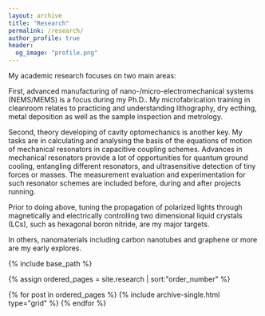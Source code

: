 ```yaml
---
layout: archive
title: "Research"
permalink: /research/
author_profile: true
header:
  og_image: "profile.png"
---
```


My academic research focuses on two main areas:

First, advanced manufacturing of nano-/micro-electromechanical systems (NEMS/MEMS) is a focus during my Ph.D..
My microfabrication training in cleanroom relates to practicing and understanding lithography, dry ecthing, metal 
deposition as well as the sample inspection and metrology.

Second, theory developing of cavity optomechanics is another key. My tasks are in calculating and analysing the basis of the equations 
of motion of mechanical resonators in capacitive coupling schemes. Advances in mechanical resonators provide a lot of opportunities 
for quantum ground cooling, entangling different resonators, and ultrasensitive detection of tiny forces or masses. The measurement 
evaluation and experimentation for such resonator schemes are included before, during and after projects running.

Prior to doing above, tuning the propagation of polarized lights through magnetically and electrically controlling
two dimensional liquid crystals (LCs), such as hexagonal boron nitride, are my major targets.

In others, nanomaterials including carbon nanotubes and graphene or more are my early explores.


<nbsp>

{% include base_path %}

{% assign ordered_pages = site.research | sort:"order_number" %}

{% for post in ordered_pages %}
  {% include archive-single.html type="grid" %}
{% endfor %}
